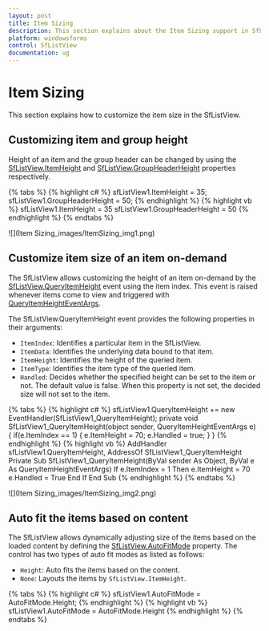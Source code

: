 ```yaml
---
layout: post
title: Item Sizing
description: This section explains about the Item Sizing support in SfListView.
platform: windowsforms
control: SfListView
documentation: ug
---
```


# Item Sizing
This section explains how to customize the item size in the SfListView.

## Customizing item and group height
Height of an item and the group header can be changed by using the [SfListView.ItemHeight](https://help.syncfusion.com/cr/windowsforms/Syncfusion.SfListView.WinForms~Syncfusion.WinForms.ListView.SfListView~ItemHeight.html) and [SfListView.GroupHeaderHeight](https://help.syncfusion.com/cr/windowsforms/Syncfusion.SfListView.WinForms~Syncfusion.WinForms.ListView.SfListView~GroupHeaderHeight.html) properties respectively.

{% tabs %}
{% highlight c# %}
sfListView1.ItemHeight = 35;
sfListView1.GroupHeaderHeight = 50;
{% endhighlight %}
{% highlight vb %}
sfListView1.ItemHeight = 35
sfListView1.GroupHeaderHeight = 50
{% endhighlight %}
{% endtabs %}

![](Item Sizing_images/ItemSizing_img1.png)

## Customize item size of an item on-demand
The SfListView allows customizing the height of an item on-demand by the [SfListView.QueryItemHeight](https://help.syncfusion.com/cr/windowsforms/Syncfusion.SfListView.WinForms~Syncfusion.WinForms.ListView.SfListView~QueryItemHeight_EV.html) event using the item index. This event is raised whenever items come to view and triggered with [QueryItemHeightEventArgs](https://help.syncfusion.com/cr/windowsforms/Syncfusion.SfListView.WinForms~Syncfusion.WinForms.ListView.Events.QueryItemHeightEventArgs.html).

The SfListView.QueryItemHeight event provides the following properties in their arguments:

*	`ItemIndex`: Identifies a particular item in the SfListView.
*	`ItemData`: Identifies the underlying data bound to that item.
*	`ItemHeight`: Identifies the height of the queried item. 
*	`ItemType`: Identifies the item type of the queried item.
*	`Handled`: Decides whether the specified height can be set to the item or not. The default value is false. When this property is not set, the decided size will not set to the item.

{% tabs %}
{% highlight c# %}
sfListView1.QueryItemHeight += new EventHandler<QueryItemHeightEventArgs>(SfListView1_QueryItemHeight);
private void SfListView1_QueryItemHeight(object sender, QueryItemHeightEventArgs e)
{
   if(e.ItemIndex == 1)
   {
       e.ItemHeight = 70;
       e.Handled = true;
   }
}
{% endhighlight %}
{% highlight vb %}
AddHandler sfListView1.QueryItemHeight, AddressOf SfListView1_QueryItemHeight
Private Sub SfListView1_QueryItemHeight(ByVal sender As Object, ByVal e As QueryItemHeightEventArgs)
   If e.ItemIndex = 1 Then
	   e.ItemHeight = 70
	   e.Handled = True
   End If
End Sub
{% endhighlight %}
{% endtabs %}

![](Item Sizing_images/ItemSizing_img2.png)

## Auto fit the items based on content
The SfListView allows dynamically adjusting size of the items based on the loaded content by defining the [SfListView.AutoFitMode](https://help.syncfusion.com/cr/windowsforms/Syncfusion.SfListView.WinForms~Syncfusion.WinForms.ListView.SfListView~AutoFitMode.html) property. The control has two types of auto fit modes as listed as follows:

*	`Height`: Auto fits the items based on the content.
*	`None`: Layouts the items by `SfListView.ItemHeight`.

{% tabs %}
{% highlight c# %}
sfListView1.AutoFitMode = AutoFitMode.Height;
{% endhighlight %}
{% highlight vb %}
sfListView1.AutoFitMode = AutoFitMode.Height
{% endhighlight %}
{% endtabs %}
